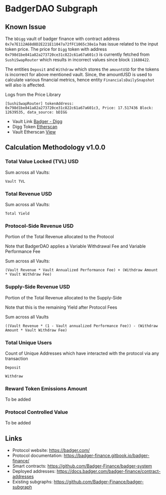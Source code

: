 # BadgerDAO Subgraph

## Known Issue

The `bDigg` vault of badger finance with contract address `0x7e7E112A68d8D2E221E11047a72fFC1065c38e1a`
has issue related to the input token price. The price for `Digg` token with address `0x798d1be841a82a273720ce31c822c61a67a601c3`
is currently fetched from `SushiSwapRouter` which results in incorrect values since block `11680422`.

The entities `Deposit` and `Withdraw` which stores the `amountUSD` for the tokens is incorrect for
above mentioned vault. Since, the amountUSD is used to calculate various financial metrics, hence
entity `FinancialsDailySnapshot` will also is affected.


Logs from the Price Library
```
[SushiSwapRouter] tokenAddress: 0x798d1be841a82a273720ce31c822c61a67a601c3, Price: 17.517436 Block: 12639535, data_source: bDIGG
```

- Vault Link [Badger - Digg](https://app.badger.com/vault/badger-digg?chain=ethereum)
- Digg Token [Etherscan](https://etherscan.io/address/0x798D1bE841a82a273720CE31c822C61a67a601C3)
- Vault Etherscan [View](https://etherscan.io/address/0x7e7E112A68d8D2E221E11047a72fFC1065c38e1a)

## Calculation Methodology v1.0.0

### Total Value Locked (TVL) USD

Sum across all Vaults:

`Vault TVL`

### Total Revenue USD

Sum across all Vaults:

`Total Yield`

### Protocol-Side Revenue USD

Portion of the Total Revenue allocated to the Protocol

Note that BadgerDAO applies a Variable Withdrawal Fee and Variable Performance Fee

Sum across all Vaults:

`(Vault Revenue * Vault Annualized Performance Fee) + (Withdraw Amount * Vault Withdraw Fee)`

### Supply-Side Revenue USD

Portion of the Total Revenue allocated to the Supply-Side

Note that this is the remaining Yield after Protocol Fees

Sum across all Vaults

`((Vault Revenue * (1 - Vault annualized Performance Fee)) - (Withdraw Amount * Vault Withdraw Fee)`

### Total Unique Users

Count of Unique Addresses which have interacted with the protocol via any transaction

`Deposit`

`Withdraw`

### Reward Token Emissions Amount

To be added

### Protocol Controlled Value

To be added

## Links

- Protocol website: https://badger.com/
- Protocol documentation: https://badger-finance.gitbook.io/badger-finance/
- Smart contracts: https://github.com/Badger-Finance/badger-system
- Deployed addresses: https://docs.badger.com/badger-finance/contract-addresses
- Existing subgraphs: https://github.com/Badger-Finance/badger-subgraph
